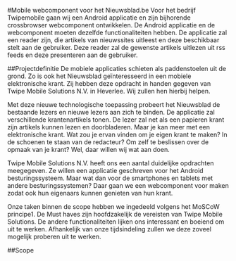 #Mobile webcomponent voor het Nieuwsblad.be
Voor het bedrijf Twipemobile gaan wij een Android applicatie en zijn bijhorende crossbrowser webcomponent ontwikkelen. De Android applicatie en de webcomponent moeten dezelfde functionaliteiten hebben. De applicatie zal een reader zijn, die artikels van nieuwssites uitleest en deze beschikbaar stelt aan de gebruiker. Deze reader zal de gewenste artikels uitlezen uit rss feeds en deze presenteren aan de gebruiker.

##Projectdefinitie
De mobiele applicaties schieten als paddenstoelen uit de grond. Zo is ook het Nieuwsblad geïnteresseerd in een mobiele elektronische krant. Zij hebben deze opdracht in handen gegeven van Twipe Mobile Solutions N.V. in Heverlee. Wij zullen hen hierbij helpen.

Met deze nieuwe technologische toepassing probeert het Nieuwsblad de bestaande lezers en nieuwe lezers aan zich te binden. De applicatie zal verschillende krantenartikels tonen. De lezer zal net als een papieren krant zijn artikels kunnen lezen en doorbladeren. Maar je kan meer met een elektronische krant. Wat zou je ervan vinden om je eigen krant te maken? In de schoenen te staan van de redacteur? Om zelf te beslissen over de opmaak van je krant? Wel, daar willen wij wat aan doen. 

Twipe Mobile Solutions N.V. heeft ons een aantal duidelijke opdrachten meegegeven. Ze willen een applicatie geschreven voor het Android besturingssysteem. Maar wat dan voor de smartphones en tablets met andere besturingssystemen? Daar gaan we een webcomponent voor maken zodat ook hun eigenaars kunnen genieten van hun krant. 

Onze taken binnen de scope hebben we ingedeeld volgens het MoSCoW principe1. De Must haves zijn hoofdzakelijk de vereisten van Twipe Mobile Solutions. De andere functionaliteiten lijken ons interessant en boeiend om uit te werken. Afhankelijk van onze tijdsindeling zullen we deze zoveel mogelijk proberen uit te werken. 


##Scope

